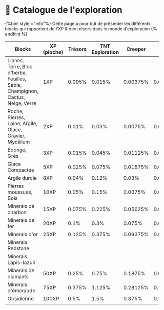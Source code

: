 # 🌳​ Catalogue de l'exploration

{%hint style ="info"%} Cette page a pour but de présenter les différents blocks qui rapportent de l'XP & des trésors dans le monde d'exploration {% endhint %}


| Blocks      | XP (pioche) |Trésors |TNT Exploration|Creeper|Quake Gun|
| ------------ | --------- |---------|---------|---------|---------|
|Lianes, Terre, Bloc d'herbe, Feuilles, Sable, Champignon, Cactus, Neige, Verre|    1XP    | 0.005%  |  0.015% | 0.00375%| 0.00187%|
|Roche, Pierres, Laine, Argile, Glace, Gravier, Mycélium|    2XP    | 0.01%   |  0.03%  | 0.0075% | 0.00375%|
|Éponge, Grès  |    3XP    | 0.015%  |  0.045% | 0.01125%| 0.00562%|
|Glace Compactée|    5XP    | 0.025%  |  0.075% | 0.01875%| 0.00938%|
|Argile durcie |    8XP    |  0.04%  |  0.12%  | 0.03%   | 0.015%  |
|Pierres moussues, Bois |   10XP  |  0.05%  |  0.15%  | 0.0375% | 0.01875%|
|Minerais de charbon| 15XP |  0.075% | 0.225%  | 0.05625%| 0.02812%|
|Minerais de fer|   20XP   |  0.1%   | 0.3%    | 0.075%  | 0.0375% |
|Minerais d'or |    25XP   |  0.125% | 0.375%  | 0.09375%| 0.04688%|
|Minerais Redstone|           |         |         |         |         |
|Minerais Lapis-lazuli|           |         |         |         |         |
|Minerais de diamants| 50XP| 0.25%   | 0.75%   | 0.1875% | 0.09375%|
|Minerais d'émeraude|  75XP| 0.375%  | 1.125%  | 0.28125%| 0.14062%|
|Obsidienne    |  100XP    | 0.5%    | 1.5%    | 0.375%  | 0.1875% |
|              |           |         |         |         |         |
